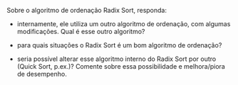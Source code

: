 

Sobre o algoritmo de ordenação Radix Sort, responda:

- internamente, ele utiliza um outro algoritmo de ordenação, com algumas modificações. Qual é esse outro algoritmo?

- para quais situações o Radix Sort é um bom algoritmo de ordenação? 

- seria possível alterar esse algoritmo interno do Radix Sort por outro (Quick Sort, p.ex.)? Comente sobre essa possibilidade e melhora/piora de desempenho.